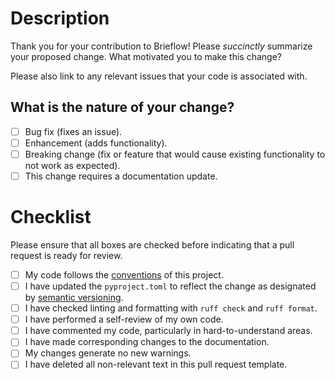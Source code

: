 <!-- _modified from [EmbeddedArtistry](https://embeddedartistry.com/blog/2017/08/04/a-github-pull-request-template-for-your-projects/)_ -->

# Description

Thank you for your contribution to Brieflow!
Please _succinctly_ summarize your proposed change.
What motivated you to make this change?

Please also link to any relevant issues that your code is associated with.

## What is the nature of your change?

- [ ] Bug fix (fixes an issue).
- [ ] Enhancement (adds functionality).
- [ ] Breaking change (fix or feature that would cause existing functionality to not work as expected).
- [ ] This change requires a documentation update.

# Checklist

Please ensure that all boxes are checked before indicating that a pull request is ready for review.

- [ ] My code follows the [conventions](https://github.com/cheeseman-lab/brieflow?tab=readme-ov-file#conventions) of this project.
- [ ] I have updated the `pyproject.toml` to reflect the change as designated by [semantic versioning](https://semver.org/).
- [ ] I have checked linting and formatting with `ruff check` and `ruff format`.
- [ ] I have performed a self-review of my own code.
- [ ] I have commented my code, particularly in hard-to-understand areas.
- [ ] I have made corresponding changes to the documentation.
- [ ] My changes generate no new warnings.
- [ ] I have deleted all non-relevant text in this pull request template.
